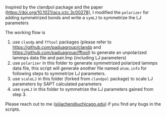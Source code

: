 Inspired by the clandpol package and the paper (https://doi.org/10.1021/acs.jctc.3c00278), I modified the `polarizer` for adding symmetrized bonds and write a `symLJ` to symmetrize the LJ parameters

The working flow is
1) use `clandp` and `fftool` packages (please refer to https://github.com/paduagroup/clandp and https://github.com/paduagroup/fftool) to generate an unpolarized lammps data file and pair.lmp (including LJ parameters)
2) use `polarizer` in this folder to generate symmetrized polarized lammps data file, this script will generate another file named `atom.info` for following steps to symmetrize LJ parameters.
3) use `scaleLJ` in this folder (forked from `clandpol` package) to scale LJ parameters by SAPT calculated parameters
4) use `symLJ` in this folder to symmetrize the LJ parameters gained from step 3.

Please reach out to me (sijiachen@uchicago.edu) if you find any bugs in the scripts.

